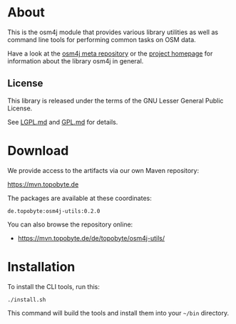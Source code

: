 # About

This is the osm4j module that provides various library utilities as well as
command line tools for performing common tasks on OSM data.

Have a look at the [osm4j meta repository](https://github.com/topobyte/osm4j) or
the [project homepage](http://www.jaryard.com/projects/osm4j/index.html) for
information about the library osm4j in general.

## License

This library is released under the terms of the GNU Lesser General Public
License.

See [LGPL.md](LGPL.md) and [GPL.md](GPL.md) for details.

# Download

We provide access to the artifacts via our own Maven repository:

<https://mvn.topobyte.de>

The packages are available at these coordinates:

    de.topobyte:osm4j-utils:0.2.0

You can also browse the repository online:

* <https://mvn.topobyte.de/de/topobyte/osm4j-utils/>

# Installation

To install the CLI tools, run this:

    ./install.sh

This command will build the tools and install them into your `~/bin`
directory.
